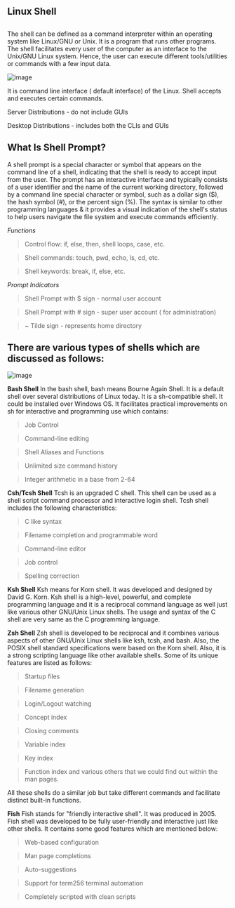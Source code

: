 ##
## Linux Shell
##



The shell can be defined as a command interpreter within an operating system like Linux/GNU or Unix. It is a program that runs other programs. The shell facilitates every user of the computer as an interface to the Unix/GNU Linux system. Hence, the user can execute different tools/utilities or commands with a few input data.


![image](https://github.com/ashrafkgit/Linux/assets/134578702/2cfbd9c5-7cdf-4d48-96f6-6cf556b8dda1)


It is command line interface ( default interface) of the Linux. 
Shell accepts and executes certain commands.

Server Distributions - do not include GUIs 

Desktop Distributions - includes both the CLIs and GUIs

## What Is Shell Prompt?
A shell prompt is a special character or symbol that appears on the command line of a shell, indicating that the shell is ready to accept input from the user. The prompt has an interactive interface and typically consists of a user identifier and the name of the current working directory, followed by a command line special character or symbol, such as a dollar sign ($), the hash symbol (#), or the percent sign (%). The syntax is similar to other programming languages & it provides a visual indication of the shell's status to help users navigate the file system and execute commands efficiently.

_Functions_

> Control flow: if, else, then, shell loops, case, etc.

> Shell commands: touch, pwd, echo, ls, cd, etc.

> Shell keywords: break, if, else, etc.

_Prompt Indicators_

> Shell Prompt with $ sign - normal user account

> Shell Prompt with # sign - super user account ( for administration) 

> ~ Tilde sign - represents home directory



## There are various types of shells which are discussed as follows:


![image](https://github.com/ashrafkgit/Linux/assets/134578702/34a4029e-eee4-41a1-9f9a-2970065bb3ac)


**Bash Shell**
In the bash shell, bash means Bourne Again Shell. It is a default shell over several distributions of Linux today. It is a sh-compatible shell. It could be installed over Windows OS. It facilitates practical improvements on sh for interactive and programming use which contains:

> Job Control

> Command-line editing

> Shell Aliases and Functions

> Unlimited size command history

> Integer arithmetic in a base from 2-64

**Csh/Tcsh Shell**
Tcsh is an upgraded C shell. This shell can be used as a shell script command processor and interactive login shell.
Tcsh shell includes the following characteristics:

> C like syntax

> Filename completion and programmable word

> Command-line editor

> Job control

> Spelling correction

**Ksh Shell**
Ksh means for Korn shell. It was developed and designed by David G. Korn. Ksh shell is a high-level, powerful, and complete programming language and it is a reciprocal command language as well just like various other GNU/Unix Linux shells. The usage and syntax of the C shell are very same as the C programming language.


**Zsh Shell**
Zsh shell is developed to be reciprocal and it combines various aspects of other GNU/Unix Linux shells like ksh, tcsh, and bash. Also, the POSIX shell standard specifications were based on the Korn shell.
Also, it is a strong scripting language like other available shells. Some of its unique features are listed as follows:

> Startup files

> Filename generation

> Login/Logout watching

> Concept index

> Closing comments

> Variable index

> Key index

> Function index and various others that we could find out within the man pages.

All these shells do a similar job but take different commands and facilitate distinct built-in functions.


**Fish**
Fish stands for "friendly interactive shell". It was produced in 2005. Fish shell was developed to be fully user-friendly and interactive just like other shells. It contains some good features which are mentioned below:

> Web-based configuration

> Man page completions

> Auto-suggestions

> Support for term256 terminal automation

> Completely scripted with clean scripts

